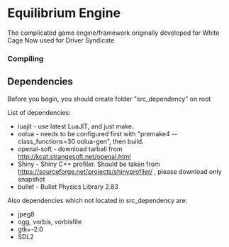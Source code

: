 # Equilibrium Engine #

The complicated game engine/framework originally developed for White Cage
Now used for Driver Syndicate

### Compiling ###

Dependencies
-------------

Before you begin, you should create folder "src_dependency" on root

List of dependencies:

* luajit - use latest LuaJIT, and just make.
* oolua - needs to be configured first with "premake4 --class_functions=30 oolua-gen", then build.
* openal-soft - download tarball from http://kcat.strangesoft.net/openal.html
* Shiny - Shiny C++ profiler. Should be taken from https://sourceforge.net/projects/shinyprofiler/ , please download only snapshot
* bullet - Bullet Physics Library 2.83

Also dependencies which not located in src_dependency are:

* jpeg8
* ogg, vorbis, vorbisfile
* gtk+-2.0
* SDL2